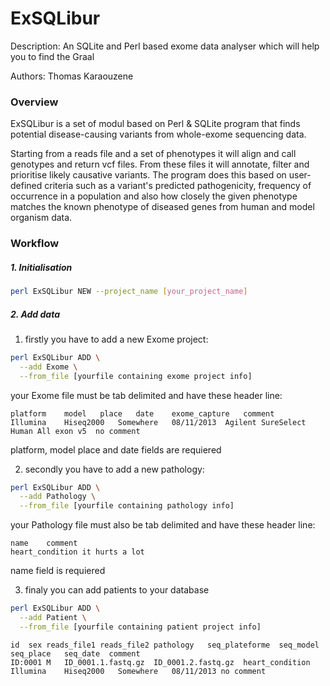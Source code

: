 # ExSQLibur

Description: An SQLite and Perl based exome data analyser which will help you to find the Graal

Authors: Thomas Karaouzene

### Overview
ExSQLibur is a set of modul based on Perl & SQLite program that finds potential disease-causing variants from whole-exome sequencing data.

Starting from a reads file and a set of phenotypes it will align and call genotypes and return vcf files.
From these files it will annotate, filter and prioritise likely causative variants. The program does this based on user-defined criteria such as a variant's predicted pathogenicity, frequency of occurrence in a population and also how closely the given phenotype matches the known phenotype of diseased genes from human and model organism data.

### Workflow

##### 1. Initialisation

```sh 
perl ExSQLibur NEW --project_name [your_project_name] 
```

##### 2. Add data

1. firstly you have to add a new Exome project:

```sh 
perl ExSQLibur ADD \
  --add Exome \
  --from_file [yourfile containing exome project info]
```
your Exome file must be tab delimited and have these header line: 

```
platform	model	place	date	exome_capture	comment
Illumina	Hiseq2000	Somewhere	08/11/2013  Agilent SureSelect Human All exon v5  no comment
```
platform, model place and date fields are requiered

2. secondly you have to add a new pathology:

```sh 
perl ExSQLibur ADD \
  --add Pathology \
  --from_file [yourfile containing pathology info]
```
your Pathology file must also be tab delimited and have these header line:

```
name	comment
heart_condition it hurts a lot
```
name field is requiered

3. finaly you can add patients to your database

```sh 
perl ExSQLibur ADD \
  --add Patient \
  --from_file [yourfile containing patient project info]
```
```
id	sex	reads_file1	reads_file2 pathology	seq_plateforme	seq_model	seq_place	seq_date  comment
ID:0001	M	ID_0001.1.fastq.gz	ID_0001.2.fastq.gz	heart_condition Illumina	Hiseq2000	Somewhere	08/11/2013 no comment
```





